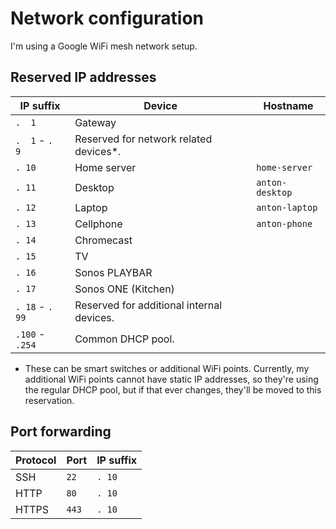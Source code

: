 # Network configuration

I'm using a Google WiFi mesh network setup.


## Reserved IP addresses

| IP suffix       | Device                                    | Hostname        |
| --------------- | ----------------------------------------- | --------------- |
| `.  1`          | Gateway                                   |
| `.  1` - `.  9` | Reserved for network related devices*.    |
| `. 10`          | Home server                               | `home-server`   |
| `. 11`          | Desktop                                   | `anton-desktop` |
| `. 12`          | Laptop                                    | `anton-laptop`  |
| `. 13`          | Cellphone                                 | `anton-phone`   |
| `. 14`          | Chromecast                                |
| `. 15`          | TV                                        |
| `. 16`          | Sonos PLAYBAR                             |
| `. 17`          | Sonos ONE (Kitchen)                       |
| `. 18` - `. 99` | Reserved for additional internal devices. |
| `.100` - `.254` | Common DHCP pool.                         |

* These can be smart switches or additional WiFi points. Currently, my additional WiFi points cannot have static IP addresses, so they're using the regular DHCP pool, but if that ever changes, they'll be moved to this reservation.


## Port forwarding

| Protocol | Port  | IP suffix |
| -------- | ----- | --------- |
| SSH      | `22`  | `. 10`    |
| HTTP     | `80`  | `. 10`    |
| HTTPS    | `443` | `. 10`    |
